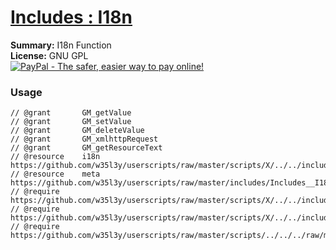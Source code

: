 
# [Includes : I18n](.)

**Summary:** I18n Function<br />
**License:** GNU GPL<br />
[![PayPal - The safer, easier way to pay online!](https://www.paypalobjects.com/en_US/i/btn/btn_donate_SM.gif "PayPal - The safer, easier way to pay online!")](https://goo.gl/DNfg2w)
### Usage
```
// @grant		GM_getValue
// @grant		GM_setValue
// @grant		GM_deleteValue
// @grant		GM_xmlhttpRequest
// @grant		GM_getResourceText
// @resource	i18n https://github.com/w35l3y/userscripts/raw/master/scripts/X/../../includes/Includes_I18n/resources/default.json
// @resource	meta https://github.com/w35l3y/userscripts/raw/master/includes/Includes__I18n/87940.user.js
// @require		https://github.com/w35l3y/userscripts/raw/master/scripts/X/../../includes/Includes_HttpRequest/56489.user.js
// @require		https://github.com/w35l3y/userscripts/raw/master/scripts/X/../../includes/Includes_Translate/85618.user.js
// @require		https://github.com/w35l3y/userscripts/raw/master/scripts/../../../raw/master/includes/Includes_I18n/87940.user.js
```


